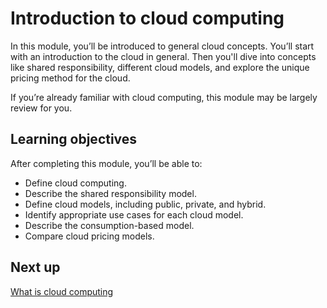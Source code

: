 # Introduction to cloud computing

In this module, you’ll be introduced to general cloud concepts. You’ll start with an introduction to the cloud in general. Then you'll dive into concepts like shared responsibility, different cloud models, and explore the unique pricing method for the cloud.

If you’re already familiar with cloud computing, this module may be largely review for you.

## Learning objectives
After completing this module, you’ll be able to:

- Define cloud computing.
- Describe the shared responsibility model.
- Define cloud models, including public, private, and hybrid.
- Identify appropriate use cases for each cloud model.
- Describe the consumption-based model.
- Compare cloud pricing models.

## Next up

[What is cloud computing](https://learn.microsoft.com/en-us/training/modules/describe-cloud-compute/3-what-cloud-compute)